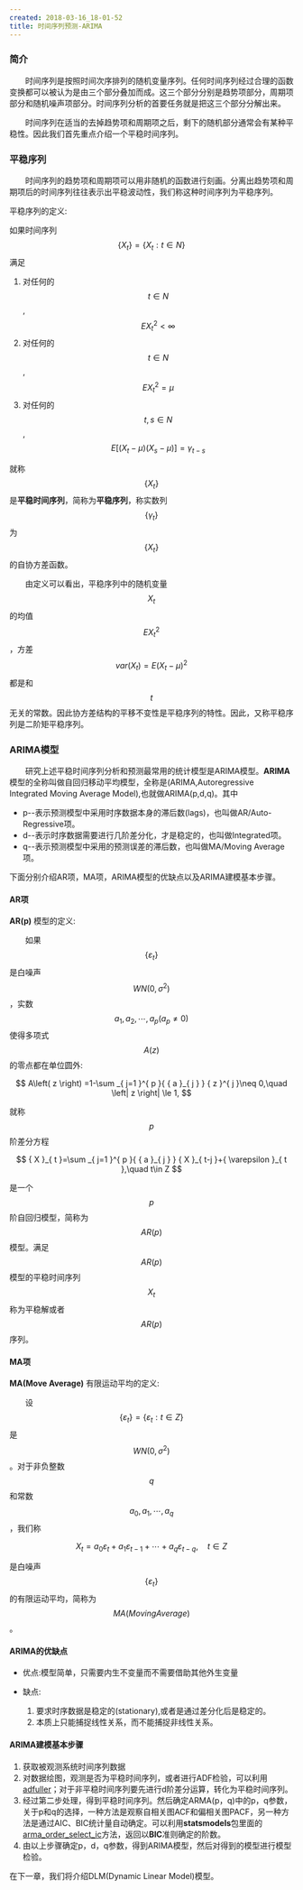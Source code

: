 ```yaml
---
created: 2018-03-16_18-01-52
title: 时间序列预测-ARIMA
---
```


### 简介
&emsp;&emsp;时间序列是按照时间次序排列的随机变量序列。任何时间序列经过合理的函数变换都可以被认为是由三个部分叠加而成。这三个部分分别是趋势项部分，周期项部分和随机噪声项部分。时间序列分析的首要任务就是把这三个部分分解出来。

&emsp;&emsp;时间序列在适当的去掉趋势项和周期项之后，剩下的随机部分通常会有某种平稳性。因此我们首先重点介绍一个平稳时间序列。

### 平稳序列
&emsp;&emsp;时间序列的趋势项和周期项可以用非随机的函数进行刻画。分离出趋势项和周期项后的时间序列往往表示出平稳波动性，我们称这种时间序列为平稳序列。

平稳序列的定义:

如果时间序列$$\left\{ { X }_{ t } \right\} =\left\{ { X }_{ t }:t\in N \right\}$$满足
1. 对任何的$$t\in N$$, $$E{ X }_{ t }^{ 2 }<\infty$$
2. 对任何的$$t\in N$$, $$E{ X }_{ t }^{ 2 }=\mu$$
3. 对任何的$$t,s\in N$$, $$E\left[ \left( { X }_{ t }-\mu  \right) \left( { X }_{ s }-\mu  \right)  \right] ={ \gamma  }_{ t-s }$$

就称$$\left\{ { X }_{ t } \right\}$$是**平稳时间序列**，简称为**平稳序列**，称实数列$$\left\{ { \gamma  }_{ t } \right\}$$为$$\left\{ { X }_{ t } \right\}$$的自协方差函数。

&emsp;&emsp;由定义可以看出，平稳序列中的随机变量$${ X }_{ t }$$的均值$$E{ X }_{ t }^{ 2 }$$，方差$$var\left( { X }_{ t } \right) =E{ \left( { X }_{ t }-\mu  \right)  }^{ 2 }$$都是和$$t$$无关的常数。因此协方差结构的平移不变性是平稳序列的特性。因此，又称平稳序列是二阶矩平稳序列。

### ARIMA模型
&emsp;&emsp;研究上述平稳时间序列分析和预测最常用的统计模型是ARIMA模型。**ARIMA** 模型的全称叫做自回归移动平均模型，全称是(ARIMA,Autoregressive Integrated Moving Average Model),也就做ARIMA(p,d,q)。其中
- p--表示预测模型中采用时序数据本身的滞后数(lags)，也叫做AR/Auto-Regressive项。
- d--表示时序数据需要进行几阶差分化，才是稳定的，也叫做Integrated项。
- q--表示预测模型中采用的预测误差的滞后数，也叫做MA/Moving Average项。

下面分别介绍AR项，MA项，ARIMA模型的优缺点以及ARIMA建模基本步骤。

#### AR项
**AR(p)** 模型的定义:

&emsp;&emsp;如果$$\left\{ { \varepsilon  }_{ t } \right\}$$是白噪声$$WN(0,{ \sigma  }^{ 2 })$$，实数$${ a }_{ 1 },{ a }_{ 2 },\cdots ,{ a }_{ p }\left( { a }_{ p }\neq 0 \right)$$使得多项式$$A\left( z \right)$$的零点都在单位圆外:

$$
   A\left( z \right) =1-\sum _{ j=1 }^{ p }{ { a }_{ j } } { z }^{ j }\neq 0,\quad \left| z \right| \le 1,
$$

就称$$p$$阶差分方程

$$
   { X }_{ t }=\sum _{ j=1 }^{ p }{ { a }_{ j } } { X }_{ t-j }+{ \varepsilon  }_{ t },\quad t\in Z
$$

是一个$$p$$阶自回归模型，简称为$$AR(p)$$模型。满足$$AR(p)$$模型的平稳时间序列$${ X }_{ t }$$称为平稳解或者$$AR(p)$$序列。

#### MA项
**MA(Move Average)** 有限运动平均的定义:

&emsp;&emsp;设$$\left\{ { \varepsilon  }_{ t } \right\} =\left\{ { \varepsilon  }_{ t }:t\in Z \right\}$$是$$WN\left( 0,{ \sigma  }^{ 2 } \right)$$。对于非负整数$$q$$和常数$${ a }_{ 0 },{ a }_{ 1 },\cdots ,{ a }_{ q }$$，我们称

$$
   { X }_{ t }={ a }_{ 0 }{ \varepsilon  }_{ t }+{ a }_{ 1 }{ \varepsilon  }_{ t-1 }+\cdots +{ a }_{ q }{ \varepsilon  }_{ t-q },\quad t\in Z
$$

是白噪声$$\left\{ { \varepsilon  }_{ t } \right\}$$的有限运动平均，简称为$$MA(Moving Average)$$。

#### ARIMA的优缺点
- 优点:模型简单，只需要内生不变量而不需要借助其他外生变量
- 缺点:

  1. 要求时序数据是稳定的(stationary),或者是通过差分化后是稳定的。
  2. 本质上只能捕捉线性关系，而不能捕捉非线性关系。

#### ARIMA建模基本步骤
1. 获取被观测系统时间序列数据
2. 对数据绘图，观测是否为平稳时间序列，或者进行ADF检验，可以利用[adfuller](http://www.statsmodels.org/devel/generated/statsmodels.tsa.stattools.adfuller.html)；对于非平稳时间序列要先进行d阶差分运算，转化为平稳时间序列。
3. 经过第二步处理，得到平稳时间序列。然后确定ARMA(p，q)中的p，q参数，关于p和q的选择，一种方法是观察自相关图ACF和偏相关图PACF，另一种方法是通过AIC、BIC统计量自动确定。可以利用**statsmodels**包里面的[arma_order_select_ic](http://www.statsmodels.org/dev/generated/statsmodels.tsa.stattools.arma_order_select_ic.html)方法，返回以**BIC**准则确定的阶数。
4. 由以上步骤确定p，d，q参数，得到ARIMA模型，然后对得到的模型进行模型检验。

在下一章，我们将介绍DLM(Dynamic Linear Model)模型。
